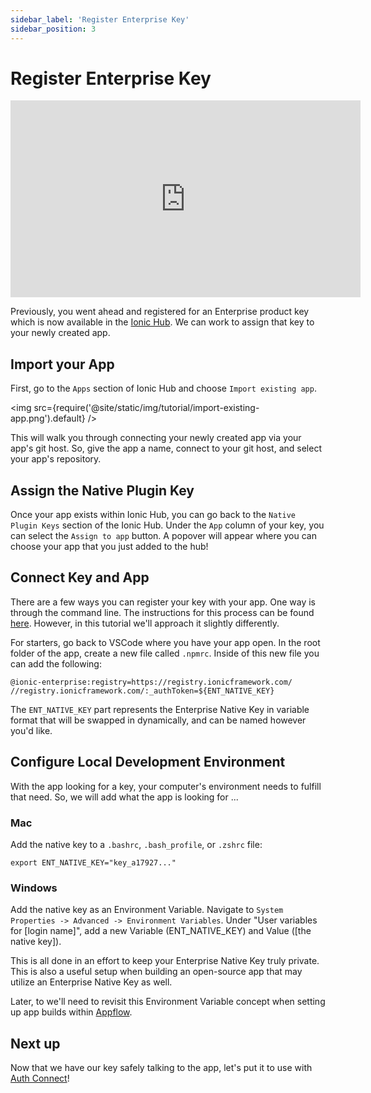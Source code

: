 ```yaml
---
sidebar_label: 'Register Enterprise Key'
sidebar_position: 3
---
```


# Register Enterprise Key

<iframe
  src="https://www.loom.com/embed/7f7ba613ebfd4ba7a38e53b875508d9a"
  frameborder="0"
  allowfullscreen
  width="560"
  height="315"
></iframe>

Previously, you went ahead and registered for an Enterprise product key which is now available in the [Ionic Hub](https://dashboard.ionicframework.com/). We can work to assign that key to your newly created app.

## Import your App

First, go to the `Apps` section of Ionic Hub and choose `Import existing app`.

<img src={require('@site/static/img/tutorial/import-existing-app.png').default} />

This will walk you through connecting your newly created app via your app's git host. So, give the app a name, connect to your git host, and select your app's repository.

## Assign the Native Plugin Key

Once your app exists within Ionic Hub, you can go back to the `Native Plugin Keys` section of the Ionic Hub. Under the `App` column of your key, you can select the `Assign to app` button. A popover will appear where you can choose your app that you just added to the hub!

## Connect Key and App

There are a few ways you can register your key with your app. One way is through the command line. The instructions for this process can be found [here](https://ionic.io/docs/supported-plugins/setup#install-tooling). However, in this tutorial we'll approach it slightly differently.

For starters, go back to VSCode where you have your app open. In the root folder of the app, create a new file called `.npmrc`. Inside of this new file you can add the following:

```
@ionic-enterprise:registry=https://registry.ionicframework.com/
//registry.ionicframework.com/:_authToken=${ENT_NATIVE_KEY}
```

The `ENT_NATIVE_KEY` part represents the Enterprise Native Key in variable format that will be swapped in dynamically, and can be named however you'd like.

## Configure Local Development Environment

With the app looking for a key, your computer's environment needs to fulfill that need. So, we will add what the app is looking for ...

### Mac

Add the native key to a `.bashrc`, `.bash_profile`, or `.zshrc` file:

```
export ENT_NATIVE_KEY="key_a17927..."
```

### Windows

Add the native key as an Environment Variable. Navigate to `System Properties -> Advanced -> Environment Variables`. Under "User variables for [login name]", add a new Variable (ENT_NATIVE_KEY) and Value ([the native key]).

This is all done in an effort to keep your Enterprise Native Key truly private. This is also a useful setup when building an open-source app that may utilize an Enterprise Native Key as well.

Later, to we'll need to revisit this Environment Variable concept when setting up app builds within [Appflow](https://ionic.io/appflow).

## Next up

Now that we have our key safely talking to the app, let's put it to use with [Auth Connect](https://ionic.io/products/auth-connect)!

